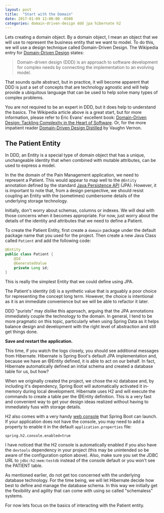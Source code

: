 ```yaml
---
layout: post
title:  "Start with the Domain"
date: 2017-01-09 12:00:00 -0500
categories: domain-driven-design ddd jpa hibernate h2
---
```


Lets creating a domain object.  By a domain object, I mean an object that we will use to represent
the business entity that we want to model.  To do this, we will use a design technique called
Domain-Driven Design.  The Wikipedia entry for
[Domain-Driven Design](https://en.wikipedia.org/wiki/Domain-driven_design) states:
                                                            
> Domain-driven design (DDD) is an approach to software development for complex needs by connecting the implementation to an evolving model.

That sounds quite abstract, but in practice, it will become apparent that DDD is just a set of
concepts that are technology agnostic and will help provide a ubiquitous language that can be used
to help solve many types of complex problems.
  
You are not required to be an expert in DDD, but it does help to understand the basics.  The
Wikipedia article above is a great start, but for more information, please refer to Eric Evans'
excellent book: [Domain-Driven Design: Tackling Complexity in the Heart of Software](https://www.amazon.com/Domain-Driven-Design-Tackling-Complexity-Software/dp/0321125215).
Or, for the more impatient reader [Domain-Driven Design Distilled](https://www.amazon.com/Domain-Driven-Design-Distilled-Vaughn-Vernon/dp/0134434420)
by Vaughn Vernon.

## The Patient Entity

In DDD, an Entity is a special type of domain object that has a unique, unchangeable identity that
when combined with mutable attributes, can be used to express a model.
  
In the the domain of the Pain Management application, we need to represent a Patient.  This would
appear to map well to the `@Entity` annotation defined by the standard
[Java Persistence API](https://en.wikipedia.org/wiki/Java_Persistence_API) (JPA).  However, it is
important to note that, from a design perspective, we should resist coupling an Entity with the
(sometimes) cumbersome details of the underlying storage technology.

Initially, don't worry about schemas, columns or indexes.  We will deal with those concerns when it
becomes appropriate.  For now, just worry about the details of the identity and attributes that we
need to define a Patient.

To create the Patient Entity, first create a `domain` package under the default package name that
you used for the project.  Then create a new Java Class called `Patient` and add the following code:

```java
@Entity
public class Patient {
    @Id
    @GeneratedValue
    private Long id;
}
```

This is really the simplest Entity that we could define using JPA.
  
The Patient's identity (id) is a synthetic value that is arguably a poor choice for representing the
concept long term.  However, the choice is intentional as it is an immediate convenience but we will
be able to refactor it later.

DDD "purists" may dislike this approach, arguing that the JPA annotations immediately couple the
technology to the domain.  In general, I tend to be more pragmatic on this topic, particularly when
using Spring Data as it helps balance design and development with the right level of abstraction and
still get things done.

**Save and restart the application.**

This time, if you watch the logs closely, you should see additional messages from Hibernate.
Hibernate is Spring Boot's default JPA implementation and, because we have an @Entity defined, it is
able to act on our behalf.  In fact, Hibernate automatically defined an initial schema and created a
database table for us, but how?

When we originally created the project, we chose the `H2` database and, by including it's
dependency, Spring Boot will automatically activated it in-memory during local development.
Hibernate uses H2 and will execute the commands to create a table per the @Entity definition.  This
is a very fast and convenient way to get your design ideas realized without having to immediately
fuss with storage details.

H2 also comes with a very handy [web console](http://localhost:8080/h2-console) that Spring
Boot can launch.  If your application does not have the console, you may need to add a property to
enable it in the default `application.properties` file:

```
spring.h2.console.enabled=true
```

I have noticed that the H2 console is automatically enabled if you also have the `devtools`
dependency in your project (this may be unintended so be aware of the configuration option above).
Also, make sure you set the JDBC URL to `jdbc:h2:mem:testdb` instead of the console default or you
won't see the PATIENT table.

As mentioned earlier, do not get too concerned with the underlying database technology.  For the
time being, we will let Hibernate decide how best to define and manage the database schema.  In this
way we initially get the flexibility and agility that can come with using so called "schemaless"
systems.

For now lets focus on the basics of interacting with the Patient entity.

